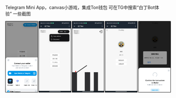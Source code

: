 Telegram Mini App，canvas小游戏，集成Ton钱包
可在TG中搜索“白丁Bot体验”
一些截图
<div style="display: flex;margin-top:10px">
<img src="https://github.com/Kavorix/telegram-mini-app/blob/main/screenshot/1.png" style="width:20%;border:1px solid #000;margin-right:2px">
<img src="https://github.com/Kavorix/telegram-mini-app/blob/main/screenshot/2.jpg" style="width:20%;border:1px solid #000;margin-right:2px">
<img src="https://github.com/Kavorix/telegram-mini-app/blob/main/screenshot/3.jpg" style="width:20%;border:1px solid #000;margin-right:2px">
<img src="https://github.com/Kavorix/telegram-mini-app/blob/main/screenshot/4.jpg" style="width:20%;border:1px solid #000;margin-right:2px">
<img src="https://github.com/Kavorix/telegram-mini-app/blob/main/screenshot/5.png" style="width:20%;border:1px solid #000;margin-right:2px">
</div>

